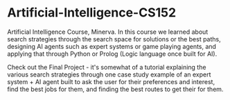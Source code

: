 # Artificial-Intelligence-CS152
Artificial Intelligence Course, Minerva.
In this course we learned about search strategies through the search space for solutions or the best paths, 
designing AI agents such as expert systems or game playing agents, 
and applying that through Python or Prolog (Logic language once built for AI). 

Check out the Final Project - it's somewhat of a tutorial explaining the various search strategies through one case study example of an expert system + AI agent built to ask the user for their preferences and interest, find the best jobs for them, and finding the best routes to get their for them. 

